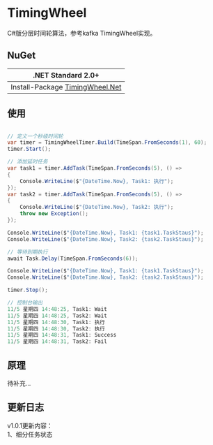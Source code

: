 # TimingWheel

C#版分层时间轮算法，参考kafka TimingWheel实现。

## NuGet

| .NET Standard 2.0+ |
| ----- |
| Install-Package [TimingWheel.Net](https://www.nuget.org/packages/TimingWheel.Net) |

## 使用

``` csharp

// 定义一个秒级时间轮
var timer = TimingWheelTimer.Build(TimeSpan.FromSeconds(1), 60);
timer.Start();

// 添加延时任务
var task1 = timer.AddTask(TimeSpan.FromSeconds(5), () =>
{
    Console.WriteLine($"{DateTime.Now}, Task1: 执行");
});
var task2 = timer.AddTask(TimeSpan.FromSeconds(5), () =>
{
    Console.WriteLine($"{DateTime.Now}, Task2: 执行");
    throw new Exception();
});

Console.WriteLine($"{DateTime.Now}, Task1: {task1.TaskStaus}");
Console.WriteLine($"{DateTime.Now}, Task2: {task2.TaskStaus}");

// 等待到期执行
await Task.Delay(TimeSpan.FromSeconds(6));

Console.WriteLine($"{DateTime.Now}, Task1: {task1.TaskStaus}");
Console.WriteLine($"{DateTime.Now}, Task2: {task2.TaskStaus}");

timer.Stop();

// 控制台输出
11/5 星期四 14:48:25, Task1: Wait
11/5 星期四 14:48:25, Task2: Wait
11/5 星期四 14:48:30, Task1: 执行
11/5 星期四 14:48:30, Task2: 执行
11/5 星期四 14:48:31, Task1: Success
11/5 星期四 14:48:31, Task2: Fail

```

## 原理

待补充...

## 更新日志

v1.0.1更新内容：  
1、细分任务状态